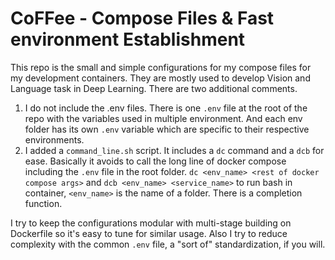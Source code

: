 # CoFFee - Compose Files & Fast environment Establishment

This repo is the small and simple configurations for my compose files for my development containers. They are mostly used to develop Vision and Language task in Deep Learning. There are two additional comments.

1. I do not include the .env files. There is one `.env` file at the root of the repo with the variables used in multiple environment. And each env folder has its own `.env` variable which are specific to their respective environments.
2. I added a `command_line.sh` script. It includes a `dc` command and a `dcb` for ease. Basically it avoids to call the long line of docker compose including the `.env` file in the root folder. `dc <env_name> <rest of docker compose args>` and `dcb <env_name> <service_name>` to run bash in container, `<env_name>` is the name of a folder. There is a completion function. 

I try to keep the configurations modular with multi-stage building on Dockerfile so it's easy to tune for similar usage. Also I try to reduce complexity with the common `.env` file, a "sort of" standardization, if you will.
